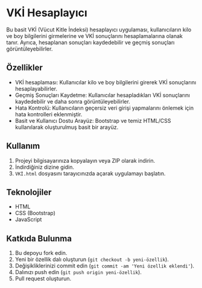 # VKİ Hesaplayıcı

Bu basit VKİ (Vücut Kitle İndeksi) hesaplayıcı uygulaması, kullanıcıların kilo ve boy bilgilerini girmelerine ve VKİ sonuçlarını hesaplamalarına olanak tanır. Ayrıca, hesaplanan sonuçları kaydedebilir ve geçmiş sonuçları görüntüleyebilirler.

## Özellikler

- VKİ hesaplaması: Kullanıcılar kilo ve boy bilgilerini girerek VKİ sonuçlarını hesaplayabilirler.
- Geçmiş Sonuçları Kaydetme: Kullanıcılar hesapladıkları VKİ sonuçlarını kaydedebilir ve daha sonra görüntüleyebilirler.
- Hata Kontrolü: Kullanıcıların geçersiz veri girişi yapmalarını önlemek için hata kontrolleri eklenmiştir.
- Basit ve Kullanıcı Dostu Arayüz: Bootstrap ve temiz HTML/CSS kullanılarak oluşturulmuş basit bir arayüz.

## Kullanım

1. Projeyi bilgisayarınıza kopyalayın veya ZIP olarak indirin.
2. İndirdiğiniz dizine gidin.
3. `VKİ.html` dosyasını tarayıcınızda açarak uygulamayı başlatın.

## Teknolojiler

- HTML
- CSS (Bootstrap)
- JavaScript

## Katkıda Bulunma

1. Bu depoyu fork edin.
2. Yeni bir özellik dalı oluşturun (`git checkout -b yeni-özellik`).
3. Değişikliklerinizi commit edin (`git commit -am 'Yeni özellik eklendi'`).
4. Dalınızı push edin (`git push origin yeni-özellik`).
5. Pull request oluşturun.
